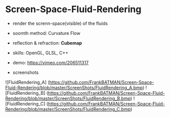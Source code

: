 # Screen-Space-Fluid-Rendering

* render the screnn-space(visible) of the fluids
* soomth method: Curvature Flow
* reflection & refraction: **Cubemap**

* skills: OpenGL, GLSL, C++

* demo: https://vimeo.com/206511317
* screenshots


![FluidRendering_A] (https://github.com/FrankBATMAN/Screen-Space-Fluid-Rendering/blob/master/ScreenShots/FluidRendering_A.bmp)
![FluidRendering_B] (https://github.com/FrankBATMAN/Screen-Space-Fluid-Rendering/blob/master/ScreenShots/FluidRendering_B.bmp)
![FluidRendering_C] (https://github.com/FrankBATMAN/Screen-Space-Fluid-Rendering/blob/master/ScreenShots/FluidRendering_C.bmp)
